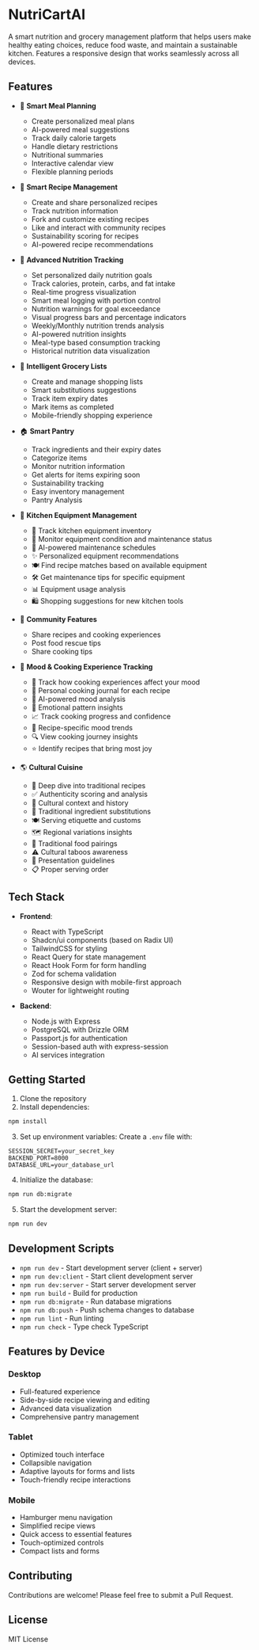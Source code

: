 # NutriCartAI

A smart nutrition and grocery management platform that helps users make healthy eating choices, reduce food waste, and maintain a sustainable kitchen. Features a responsive design that works seamlessly across all devices.

## Features

- 📅 **Smart Meal Planning**
  - Create personalized meal plans
  - AI-powered meal suggestions
  - Track daily calorie targets
  - Handle dietary restrictions
  - Nutritional summaries
  - Interactive calendar view
  - Flexible planning periods

- 🍳 **Smart Recipe Management**
  - Create and share personalized recipes
  - Track nutrition information
  - Fork and customize existing recipes
  - Like and interact with community recipes
  - Sustainability scoring for recipes
  - AI-powered recipe recommendations

- 🎯 **Advanced Nutrition Tracking**
  - Set personalized daily nutrition goals
  - Track calories, protein, carbs, and fat intake
  - Real-time progress visualization
  - Smart meal logging with portion control
  - Nutrition warnings for goal exceedance
  - Visual progress bars and percentage indicators
  - Weekly/Monthly nutrition trends analysis
  - AI-powered nutrition insights
  - Meal-type based consumption tracking
  - Historical nutrition data visualization

- 🛒 **Intelligent Grocery Lists**
  - Create and manage shopping lists
  - Smart substitutions suggestions
  - Track item expiry dates
  - Mark items as completed
  - Mobile-friendly shopping experience

- 🏠 **Smart Pantry**
  - Track ingredients and their expiry dates
  - Categorize items
  - Monitor nutrition information
  - Get alerts for items expiring soon
  - Sustainability tracking
  - Easy inventory management
  - Pantry Analysis

- 🔧 **Kitchen Equipment Management**
  - 📝 Track kitchen equipment inventory
  - 🔔 Monitor equipment condition and maintenance status
  - 📅 AI-powered maintenance schedules
  - ✨ Personalized equipment recommendations 
  - 🍽️ Find recipe matches based on available equipment
  - 🛠️ Get maintenance tips for specific equipment
  - 📊 Equipment usage analysis
  - 🛍️ Shopping suggestions for new kitchen tools

- 👥 **Community Features**
  - Share recipes and cooking experiences
  - Post food rescue tips
  - Share cooking tips

- 🎯 **Mood & Cooking Experience Tracking**
  - 📝 Track how cooking experiences affect your mood
  - 📔 Personal cooking journal for each recipe
  - 🤖 AI-powered mood analysis
  - 🧠 Emotional pattern insights
  - 📈 Track cooking progress and confidence
  - 💫 Recipe-specific mood trends
  - 🔍 View cooking journey insights
  - ⭐ Identify recipes that bring most joy

- 🌎 **Cultural Cuisine**
  - 📖 Deep dive into traditional recipes
  - ✅ Authenticity scoring and analysis
  - 🏺 Cultural context and history
  - 🔄 Traditional ingredient substitutions
  - 🍽️ Serving etiquette and customs
  - 🗺️ Regional variations insights
  - 🤝 Traditional food pairings
  - ⚠️ Cultural taboos awareness
  - 🎨 Presentation guidelines
  - 📋 Proper serving order

## Tech Stack

- **Frontend**:
  - React with TypeScript
  - Shadcn/ui components (based on Radix UI)
  - TailwindCSS for styling
  - React Query for state management
  - React Hook Form for form handling
  - Zod for schema validation
  - Responsive design with mobile-first approach
  - Wouter for lightweight routing

- **Backend**:
  - Node.js with Express
  - PostgreSQL with Drizzle ORM
  - Passport.js for authentication
  - Session-based auth with express-session
  - AI services integration

## Getting Started

1. Clone the repository
2. Install dependencies:
```bash
npm install
```

3. Set up environment variables:
Create a `.env` file with:
```
SESSION_SECRET=your_secret_key
BACKEND_PORT=8000
DATABASE_URL=your_database_url
```

4. Initialize the database:
```bash
npm run db:migrate
```

5. Start the development server:
```bash
npm run dev
```

## Development Scripts

- `npm run dev` - Start development server (client + server)
- `npm run dev:client` - Start client development server
- `npm run dev:server` - Start server development server
- `npm run build` - Build for production
- `npm run db:migrate` - Run database migrations
- `npm run db:push` - Push schema changes to database
- `npm run lint` - Run linting
- `npm run check` - Type check TypeScript

## Features by Device

### Desktop
- Full-featured experience
- Side-by-side recipe viewing and editing
- Advanced data visualization
- Comprehensive pantry management

### Tablet
- Optimized touch interface
- Collapsible navigation
- Adaptive layouts for forms and lists
- Touch-friendly recipe interactions

### Mobile
- Hamburger menu navigation
- Simplified recipe views
- Quick access to essential features
- Touch-optimized controls
- Compact lists and forms

## Contributing

Contributions are welcome! Please feel free to submit a Pull Request.

## License

MIT License